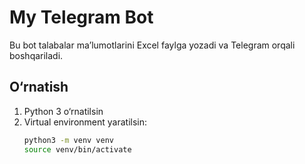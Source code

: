 # My Telegram Bot

Bu bot talabalar ma’lumotlarini Excel faylga yozadi va Telegram orqali boshqariladi.

## O‘rnatish

1. Python 3 o‘rnatilsin
2. Virtual environment yaratilsin:
   ```bash
   python3 -m venv venv
   source venv/bin/activate
